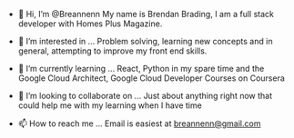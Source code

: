 - 👋 Hi, I’m @Breannenn
    My name is Brendan Brading, I am a full stack developer with Homes Plus Magazine. 

- 👀 I’m interested in ...
    Problem solving, learning new concepts and in general, attempting to improve my front end skills.

- 🌱 I’m currently learning ...
    React, Python in my spare time and the Google Cloud Architect, Google Cloud Developer Courses on Coursera

- 💞️ I’m looking to collaborate on ...
    Just about anything right now that could help me with my learning when I have time

- 📫 How to reach me ...
    Email is easiest at breannenn@gmail.com
<!---
Breannenn/Breannenn is a ✨ special ✨ repository because its `README.md` (this file) appears on your GitHub profile.
You can click the Preview link to take a look at your changes.
--->
